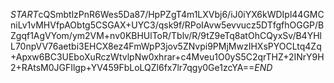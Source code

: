 $START$cQSmbtlzPnR6Wes5Da87/HpPZgT4m1LXVbj6/iJ0iYX6kWDIpl44GMCniLv1vMHVfpAObtg5CSGAX+UYC3/qsk9f/RPoIAvw5evvucz5DTfgfhOGGP/BZgqf1AgVYom/ym2VM+nv0KBHUlToR/Tblv/R/9tZ9eTq8atOhCQyxSv/B4YHlL70npVV76aetbi3EHCX8ez4FmWpP3jov5ZNvpi9PMjMwzIHXsPYOCLtq4Zq+Apxw6BC3UEboXuRczWtvlpNw0xhrar+c4Mveu1O0yS5C2qrTHZ+2INrY9H2+RAtsM0JGFIlgp+YV459FbLoLQZl6fx7lr7qgy0Ge1zcYA==$END$